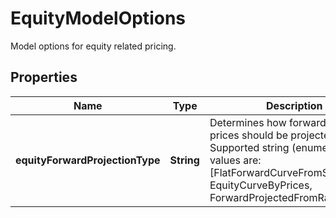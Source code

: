 

# EquityModelOptions

Model options for equity related pricing.

## Properties

| Name | Type | Description | Notes |
|------------ | ------------- | ------------- | -------------|
|**equityForwardProjectionType** | **String** | Determines how forward equity prices should be projected.                Supported string (enumeration) values are: [FlatForwardCurveFromSpot, EquityCurveByPrices, ForwardProjectedFromRatesCurve]. |  |



